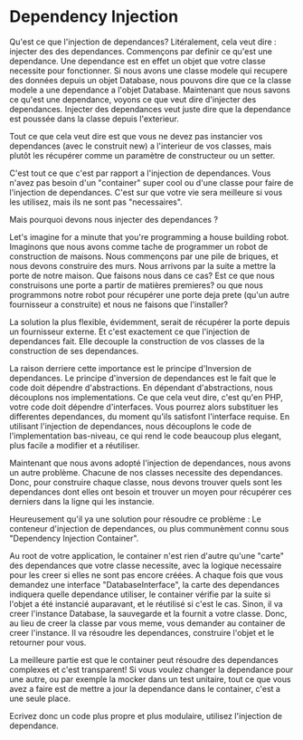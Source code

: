 Dependency Injection
====================

Qu'est ce que l'injection de dependances?
Litéralement, cela veut dire : injecter des des dependances.
Commençons par definir ce qu'est une dependance. Une dependance est en effet un objet que votre classe necessite pour fonctionner.
Si nous avons une classe modele qui recupere des données depuis un objet Database, nous pouvons dire que ce la classe modele a une dependance a l'objet Database.
Maintenant que nous savons ce qu'est une dependance, voyons ce que veut dire d'injecter des dependances.
Injecter des dependances veut juste dire que la dependance est poussée dans la classe depuis l'exterieur.


Tout ce que cela veut dire est que vous ne devez pas instancier vos dependances (avec le construit new) a l'interieur de vos classes, mais plutôt les récupérer comme un paramètre de constructeur ou un setter.


C'est tout ce que c'est par rapport a l'injection de dependances. Vous n'avez pas besoin d'un "container" super cool ou d'une classe pour faire de l'injection de dependances. C'est sur que votre vie sera meilleure si vous les utilisez, mais ils ne sont pas "necessaires".

Mais pourquoi devons nous injecter des dependances ? 

Let's imagine for a minute that you're programming a house building robot.
Imaginons que nous avons comme tache de programmer un robot de construction de maisons. Nous commençons par une pile de briques, et nous devons construire des murs. Nous arrivons par la suite a mettre la porte de notre maison. Que faisons nous dans ce cas? Est ce que nous construisons une porte a partir de matières premieres? ou que nous programmons notre robot pour récupérer une porte deja prete (qu'un autre fournisseur a construite) et nous ne faisons que l'installer?

La solution la plus flexible, évidemment, serait de récupérer la porte depuis un fournisseur externe.
Et c'est exactement ce que l'injection de dependances fait. Elle decouple la construction de vos classes de la construction de ses dependances.

La raison derriere cette importance est le principe d'Inversion de dependances.
Le principe d'inversion de dependances est le fait que le code doit dépendre d'abstractions. En dépendant d'abstractions, nous découplons nos implementations. 
Ce que cela veut dire, c'est qu'en PHP, votre code doit dépendre d'interfaces. Vous pourrez alors substituer les differentes dependances, du moment qu'ils satisfont l'interface requise.
En utilisant l'injection de dependances, nous découplons le code de l'implementation bas-niveau, ce qui rend le code beaucoup plus elegant, plus facile a modifier et a réutiliser.

Maintenant que nous avons adopté l'injection de dependances, nous avons un autre problème. Chacune de nos classes necessite des dependances. Donc, pour construire chaque classe, nous devons trouver quels sont les dependances dont elles ont besoin et trouver un moyen pour récupérer ces derniers dans la ligne qui les instancie.

Heureusement qu'il ya une solution pour résoudre ce problème : Le conteneur d'injection de dependances, ou plus communèment connu sous "Dependency Injection Container".

Au root de votre application, le container n'est rien d'autre qu'une "carte" des dependances que votre classe necessite, avec la logique necessaire pour les creer si elles ne sont pas encore créées.
A chaque fois que vous demandez une interface "DatabaseInterface", la carte des dependances indiquera quelle dependance utiliser, le container vérifie par la suite si l'objet a été instancié auparavant, et le réutilisé si c'est le cas. Sinon, il va creer l'instance Database, la sauvegarde et la fournit a votre classe.
Donc, au lieu de creer la classe par vous meme, vous demander au container de creer l'instance. Il va résoudre les dependances, construire l'objet et le retourner pour vous.

La meilleure partie est que le container peut résoudre des dependances complexes et c'est transparent! Si vous voulez changer la dependance pour une autre, ou par exemple la mocker dans un test unitaire, tout ce que vous avez a faire est de mettre a jour la dependance dans le container, c'est a une seule place.

Ecrivez donc un code plus propre et plus modulaire, utilisez l'injection de dependance.

